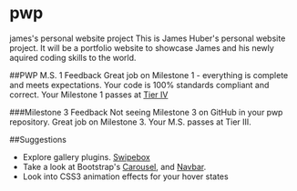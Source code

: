 # pwp
james's personal website project
This is James Huber's personal website project. It will be a portfolio website to showcase James and his newly aquired coding skills to the world.

##PWP M.S. 1 Feedback
Great job on Milestone 1 - everything is complete and meets expectations. Your code is 100% standards compliant and correct. Your Milestone 1 passes at [Tier IV](https://bootcamp-coders.cnm.edu/projects/personal/rubric/)

###Milestone 3 Feedback
Not seeing Milestone 3 on GitHub in your pwp repository. Great job on Milestone 3. Your M.S. passes at Tier III. 
 
##Suggestions
- Explore gallery plugins. [Swipebox]("http://brutaldesign.github.io/swipebox/")
- Take a look at Bootstrap's [Carousel]("http://getbootstrap.com/javascript/#carousel"), and [Navbar]("http://getbootstrap.com/components/#navbar").
- Look into CSS3 animation effects for your hover states
